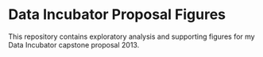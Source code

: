 # Data Incubator Proposal Figures

This repository contains exploratory analysis and supporting figures for my Data Incubator capstone proposal 2013.
